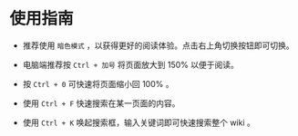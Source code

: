 # 使用指南
- 推荐使用 `暗色模式` ，以获得更好的阅读体验。点击右上角切换按钮即可切换。

- 电脑端推荐按 `Ctrl + 加号` 将页面放大到 150% 以便于阅读。

- 按 `Ctrl + 0` 可快速将页面缩小回 100% 。

- 使用 `Ctrl + F` 快速搜索在某一页面的内容。

- 使用 `Ctrl + K` 唤起搜索框，输入关键词即可快速搜索整个 wiki 。